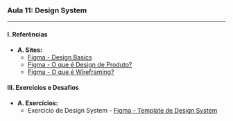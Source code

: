 ### **Aula 11: Design System**

---

#### **I. Referências**

- **A. Sites:**
  - [Figma - Design Basics](https://www.figma.com/resource-library/design-basics/)
  - [Figma - O que é Design de Produto?](https://www.figma.com/resource-library/what-is-product-design/)
  - [Figma - O que é Wireframing?](https://www.figma.com/resource-library/what-is-wireframing/)

#### **III. Exercícios e Desafios**

- **A. Exercícios:**
  - Exercício de Design System - [Figma - Template de Design System](https://www.figma.com/file/UkxoLrFP2QjsRMBOXcZbds/Using-an-Existing-System-Exercise/duplicate?source=website)
